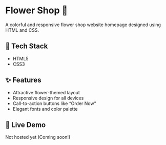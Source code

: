 # Flower Shop 💐

A colorful and responsive flower shop website homepage designed using HTML and CSS.

## 🚀 Tech Stack
- HTML5
- CSS3

## ✨ Features
- Attractive flower-themed layout
- Responsive design for all devices
- Call-to-action buttons like “Order Now”
- Elegant fonts and color palette

## 🔗 Live Demo
Not hosted yet (Coming soon!)
